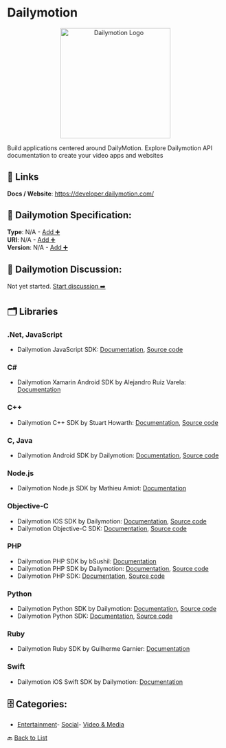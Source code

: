 # Dailymotion
<p align="center">
    <img width="256" src="https://raw.githubusercontent.com/apis-list/apis-list/main/apis/dailymotion/logo_256x256.png" alt="Dailymotion Logo"/>
</p>
Build applications centered around DailyMotion. Explore Dailymotion API documentation to create your video apps and websites

##  🔗 Links
**Docs / Website**: https://developer.dailymotion.com/

## 🧬 Dailymotion Specification:
**Type**: N/A - [Add ➕](https://github.com/apis-list/apis-list/edit/main/apis/dailymotion/dailymotion.yaml)  
**URI**: N/A - [Add ➕](https://github.com/apis-list/apis-list/edit/main/apis/dailymotion/dailymotion.yaml)  
**Version**: N/A - [Add ➕](https://github.com/apis-list/apis-list/edit/main/apis/dailymotion/dailymotion.yaml)

## 💬 Dailymotion Discussion:
Not yet started. [Start discussion ➡️](https://github.com/apis-list/apis-list/discussions/new)

## 🗂️ Libraries
### .Net, JavaScript
- Dailymotion JavaScript SDK: [Documentation](http://developer.dailymotion.com/documentation#sdk-javascript), [Source code](https://github.com/dailymotion/dailymotion-sdk-js)
### C#
- Dailymotion Xamarin Android SDK by Alejandro Ruiz Varela: [Documentation](https://github.com/AlejandroRuiz/Xamarin-Dailymotion-Android)
### C++
- Dailymotion C++ SDK by Stuart Howarth: [Documentation](http://marxoft.co.uk/doc/qdailymotion/index.html), [Source code](https://github.com/marxoft/qdailymotion)
### C, Java
- Dailymotion Android SDK by Dailymotion: [Documentation](https://developer.dailymotion.com/tools/sdks#sdk-android), [Source code](https://developer.dailymotion.com/tools/sdks#sdk-android)
### Node.js
- Dailymotion Node.js SDK by Mathieu Amiot: [Documentation](https://github.com/OtaK/dailymotion-sdk-node)
### Objective-C
- Dailymotion IOS SDK by Dailymotion: [Documentation](https://developer.dailymotion.com/tools/sdks#sdk-objective-c), [Source code](https://github.com/dailymotion/dailymotion-player-sdk-ios)
- Dailymotion Objective-C SDK: [Documentation](http://dailymotion.github.io/dailymotion-sdk-objc/html/index.html), [Source code](https://github.com/dailymotion/dailymotion-sdk-objc)
### PHP
- Dailymotion PHP SDK by bSushil: [Documentation](https://github.com/bSushil/dailymotion)
- Dailymotion PHP SDK by Dailymotion: [Documentation](https://developer.dailymotion.com/tools/sdks#sdk-php), [Source code](https://github.com/dailymotion/dailymotion-sdk-php)
- Dailymotion PHP SDK: [Documentation](http://developer.dailymotion.com/documentation#sdk-php), [Source code](https://github.com/dailymotion/dailymotion-sdk-php)
### Python
- Dailymotion Python SDK by Dailymotion: [Documentation](https://developer.dailymotion.com/tools/sdks#sdk-python), [Source code](https://github.com/dailymotion/dailymotion-sdk-python)
- Dailymotion Python SDK: [Documentation](http://developer.dailymotion.com/documentation#sdk-python), [Source code](https://github.com/dailymotion/dailymotion-sdk-python)
### Ruby
- Dailymotion Ruby SDK by Guilherme Garnier: [Documentation](https://github.com/ggarnier/dailymotion-api-client)
### Swift
- Dailymotion iOS Swift SDK by Dailymotion: [Documentation](https://github.com/dailymotion/dailymotion-swift-player-sdk-ios)


## 🗄️ Categories:
- [Entertainment](https://github.com/apis-list/apis-list#entertainment-)- [Social](https://github.com/apis-list/apis-list#social-)- [Video & Media](https://github.com/apis-list/apis-list#video--media-)

🔙  [Back to List](https://github.com/apis-list/apis-list)
